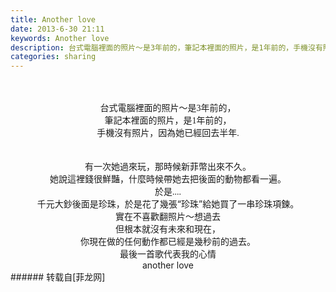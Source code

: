 ```yaml
---
title: Another love
date: 2013-6-30 21:11
keywords: Another love
description: 台式電腦裡面的照片～是3年前的，筆記本裡面的照片，是1年前的，手機沒有照片，因為她已經回去半年.有一次她過來玩，那時候新菲幣出來不久。她說這裡錢很鮮豔，什麼時候帶她去把後面的動物都看一遍。於是....千元大鈔後面是珍珠，於是花了幾張“珍珠”給她買了一串珍珠項鍊。實在不喜歡翻照片～想過去但根本就沒有未來和現在，你現在做的任何動作都已經是幾秒前的過去。最後一首歌代表我的心情another love$('swf_ZKb').innerHTML=AC_FL_RunContent('width', '500', 'height', '375', 'allowNetworking', 'internal', 'allowScriptAccess', 'never', 'src', encodeURI('http://www.xiami.com/widget/16615002_1771661661,_235_346_d90000_333333_1/multiPlayer.swf'), 'quality', 'high', 'bgcolor', '#ffffff', 'wmode', 'transparent', 'allowfullscreen', 'true');
categories: sharing
---
```

<td class="t_f" id="postmessage_12954">

<br/>
<br/>
<div align="center"><font face="微软雅黑">台式電腦裡面的照片～是3年前的，</font></div><div align="center"><font face="微软雅黑">筆記本裡面的照片，是1年前的，</font></div><div align="center"><font face="微软雅黑">手機沒有照片，因為她已經回去半年.</font></div><br/>
<br/>
<div align="center"><font face="微软雅黑">有一次她過來玩，那時候新菲幣出來不久。</font></div><div align="center"><font face="微软雅黑">她說這裡錢很鮮豔，什麼時候帶她去把後面的動物都看一遍。</font></div><div align="center"><font face="微软雅黑">於是....</font></div><div align="center"><img alt="" border="0" class="zoom" data-cf-modified-14b3a7f793b28d29579d02b0-="" file="http://www.flw.ph/data/attachment/album/201306/30/200649ova6opf6vl6cfjnk.jpg" id="aimg_JKu8R" lazyloadthumb="1" onclick="" onmouseover="" src="http://www.flw.ph/data/attachment/album/201306/30/200649ova6opf6vl6cfjnk.jpg"/></div><div align="center"><img alt="" border="0" class="zoom" data-cf-modified-14b3a7f793b28d29579d02b0-="" file="http://www.flw.ph/data/attachment/album/201306/30/200804ec9f3zh6nzgv88st.jpg" id="aimg_LBWsx" lazyloadthumb="1" onclick="" onmouseover="" src="http://www.flw.ph/data/attachment/album/201306/30/200804ec9f3zh6nzgv88st.jpg"/></div><div align="center">千元大鈔後面是珍珠，於是花了幾張“珍珠”給她買了一串珍珠項鍊。</div><div align="center">實在不喜歡翻照片～想過去</div><div align="center">但根本就沒有未來和現在，</div><div align="center">你現在做的任何動作都已經是幾秒前的過去。</div><div align="center">最後一首歌代表我的心情</div><div align="center">another love</div><div align="center"><span id="swf_ZKb"></span><script reload="1" type="14b3a7f793b28d29579d02b0-text/javascript">$('swf_ZKb').innerHTML=AC_FL_RunContent('width', '500', 'height', '375', 'allowNetworking', 'internal', 'allowScriptAccess', 'never', 'src', encodeURI('http://www.xiami.com/widget/16615002_1771661661,_235_346_d90000_333333_1/multiPlayer.swf'), 'quality', 'high', 'bgcolor', '#ffffff', 'wmode', 'transparent', 'allowfullscreen', 'true');</script></div></td>
###### 转载自[菲龙网]